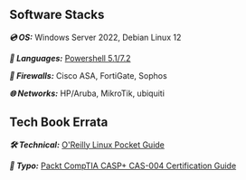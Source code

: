 ## Software Stacks

***💿 OS:*** Windows Server 2022, Debian Linux 12

***🤬 Languages:*** [Powershell 5.1/7.2](https://github.com/IZZY1996/IZZY1996/blob/main/Microsoft.Powershell_profile.ps1)

***🧱 Firewalls:*** Cisco ASA, FortiGate, Sophos

***🌐 Networks:*** HP/Aruba, MikroTik, ubiquiti

## Tech Book Errata

***🛠️ Technical:*** [O'Reilly Linux Pocket Guide](https://www.oreilly.com/library/view/linux-pocket-guide/9781491927557/)

***🙊 Typo:*** [Packt CompTIA CASP+ CAS-004 Certification Guide](https://www.packtpub.com/product/comptia-casp-cas-004-certification-guide/9781801816779)
